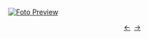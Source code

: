 [![Foto Preview](preview/n271.avif)](https://20essentials.github.io/project-000-271)

<div align="center" style="display: flex; justify-content: center;">
  <a  href="https://github.com/20essentials/project-000-270" target="_blank">&#8592;</a>
  &nbsp;&nbsp;
  <a  href="https://github.com/20essentials/project-000-272" target="_blank">&#8594;</a>
</div>
